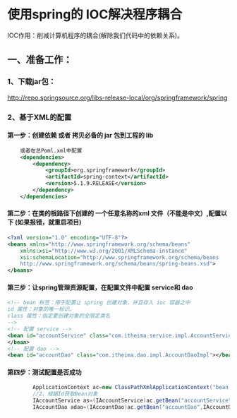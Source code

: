 # 使用spring的 IOC解决程序耦合
IOC作用：削减计算机程序的耦合(解除我们代码中的依赖关系)。
## 一、准备工作：
### 1、下载jar包：
http://repo.springsource.org/libs-release-local/org/springframework/spring
### 2、基于XML的配置
#### 第一步：创建依赖    或者   拷贝必备的 jar  包到工程的 lib                
```xml
    或者在总Poml.xml中配置
    <dependencies>
        <dependency>
            <groupId>org.springframework</groupId>
            <artifactId>spring-context</artifactId>
            <version>5.1.9.RELEASE</version>
        </dependency>
    </dependencies>
```

#### 第二步：在类的根路径下创建的 一个任意名称的xml  文件（不能是中文）,配置以下  (如果报错，就重启项目)
```xml
<?xml version="1.0" encoding="UTF-8"?>
<beans xmlns="http://www.springframework.org/schema/beans"
    xmlns:xsi="http://www.w3.org/2001/XMLSchema-instance"
    xsi:schemaLocation="http://www.springframework.org/schema/beans
    http://www.springframework.org/schema/beans/spring-beans.xsd">
</beans>
```
#### 第三步：让spring管理资源配置，在配置文件中配置 service和 dao
```xml
<!-- bean 标签：用于配置让 spring 创建对象，并且存入 ioc 容器之中
id 属性：对象的唯一标识。
class 属性：指定要创建对象的全限定类名
-->
<!-- 配置 service -->
<bean id="accountService" class="com.itheima.service.impl.AccountServiceImpl">
</bean>
<!-- 配置 dao -->
<bean id="accountDao" class="com.itheima.dao.impl.AccountDaoImpl"></bean>
```
#### 第四步：测试配置是否成功
```      java
        ApplicationContext ac=new ClassPathXmlApplicationContext("bean.xml");
        //2、根据Id获取Bean对象
        IAccountService as=(IAccountService)ac.getBean("accountService");
        IAccountDao adao=(IAccountDao)ac.getBean("accountDao",IAccountDao.class);
```

